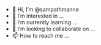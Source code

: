 - 👋 Hi, I’m @sampathmanne
- 👀 I’m interested in ...
- 🌱 I’m currently learning ...
- 💞️ I’m looking to collaborate on ...
- 📫 How to reach me ...

<!---
sampathmanne/sampathmanne is a ✨ special ✨ repository because its `README.md` (this file) appears on your GitHub profile.
You can click the Preview link to take a look at your changes.
--->
